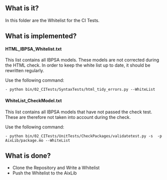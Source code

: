 ## What is it?
In this folder are the Whitelist for the CI Tests. 

## What is implemented? 

#### HTML_IBPSA_Whitelist.txt
This list contains all IBPSA models. These models are not corrected during the HTML check.
In order to keep the white list up to date, it should be rewritten regularly. 

Use the following command:

	- python bin/02_CITests/SyntaxTests/html_tidy_errors.py --WhiteList

#### WhiteList_CheckModel.txt
This list contains all IBPSA models that have not passed the check test. These are therefore not taken into account during the check. 

Use the following command:

	- python bin/02_CITests/UnitTests/CheckPackages/validatetest.py -s  -p AixLib/package.mo --WhiteList

## What is done?
- Clone the Repository and Write a Whitelist
- Push the Whitelist to the AixLib
